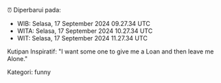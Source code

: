 ⏰ Diperbarui pada:
- WIB: Selasa, 17 September 2024 09.27.34 UTC
- WITA: Selasa, 17 September 2024 10.27.34 UTC
- WIT: Selasa, 17 September 2024 11.27.34 UTC

Kutipan Inspiratif:
"I want some one to give me a Loan and then leave me Alone."


Kategori: funny

